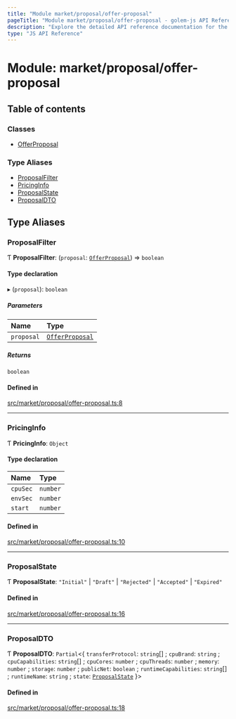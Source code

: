 ```yaml
---
title: "Module market/proposal/offer-proposal"
pageTitle: "Module market/proposal/offer-proposal - golem-js API Reference"
description: "Explore the detailed API reference documentation for the Module market/proposal/offer-proposal within the golem-js SDK for the Golem Network."
type: "JS API Reference"
---
```

# Module: market/proposal/offer-proposal

## Table of contents

### Classes

- [OfferProposal](../classes/market_proposal_offer_proposal.OfferProposal)

### Type Aliases

- [ProposalFilter](market_proposal_offer_proposal#proposalfilter)
- [PricingInfo](market_proposal_offer_proposal#pricinginfo)
- [ProposalState](market_proposal_offer_proposal#proposalstate)
- [ProposalDTO](market_proposal_offer_proposal#proposaldto)

## Type Aliases

### ProposalFilter

Ƭ **ProposalFilter**: (`proposal`: [`OfferProposal`](../classes/market_proposal_offer_proposal.OfferProposal)) => `boolean`

#### Type declaration

▸ (`proposal`): `boolean`

##### Parameters

| Name | Type |
| :------ | :------ |
| `proposal` | [`OfferProposal`](../classes/market_proposal_offer_proposal.OfferProposal) |

##### Returns

`boolean`

#### Defined in

[src/market/proposal/offer-proposal.ts:8](https://github.com/golemfactory/golem-js/blob/570126bc/src/market/proposal/offer-proposal.ts#L8)

___

### PricingInfo

Ƭ **PricingInfo**: `Object`

#### Type declaration

| Name | Type |
| :------ | :------ |
| `cpuSec` | `number` |
| `envSec` | `number` |
| `start` | `number` |

#### Defined in

[src/market/proposal/offer-proposal.ts:10](https://github.com/golemfactory/golem-js/blob/570126bc/src/market/proposal/offer-proposal.ts#L10)

___

### ProposalState

Ƭ **ProposalState**: ``"Initial"`` \| ``"Draft"`` \| ``"Rejected"`` \| ``"Accepted"`` \| ``"Expired"``

#### Defined in

[src/market/proposal/offer-proposal.ts:16](https://github.com/golemfactory/golem-js/blob/570126bc/src/market/proposal/offer-proposal.ts#L16)

___

### ProposalDTO

Ƭ **ProposalDTO**: `Partial`\<\{ `transferProtocol`: `string`[] ; `cpuBrand`: `string` ; `cpuCapabilities`: `string`[] ; `cpuCores`: `number` ; `cpuThreads`: `number` ; `memory`: `number` ; `storage`: `number` ; `publicNet`: `boolean` ; `runtimeCapabilities`: `string`[] ; `runtimeName`: `string` ; `state`: [`ProposalState`](market_proposal_offer_proposal#proposalstate)  }\>

#### Defined in

[src/market/proposal/offer-proposal.ts:18](https://github.com/golemfactory/golem-js/blob/570126bc/src/market/proposal/offer-proposal.ts#L18)
